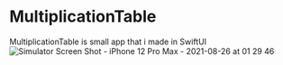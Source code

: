 # MultiplicationTable
MultiplicationTable is small app that i made in SwiftUI
![Simulator Screen Shot - iPhone 12 Pro Max - 2021-08-26 at 01 29 46](https://user-images.githubusercontent.com/79055304/130872994-41ba6400-545d-4aaa-a285-b32ec2350d57.png)

